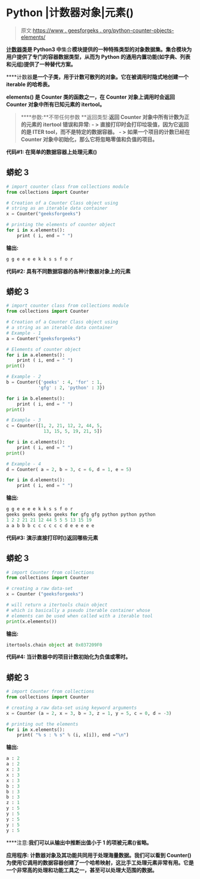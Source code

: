 # Python |计数器对象|元素()

> 原文:[https://www . geesforgeks . org/python-counter-objects-elements/](https://www.geeksforgeeks.org/python-counter-objects-elements/)

[**计数器类**](https://www.geeksforgeeks.org/counters-in-python-set-1/)**是 Python3 中**集合**模块提供的一种特殊类型的对象数据集。集合模块为用户提供了专门的容器数据类型，从而为 Python 的通用内置功能(如字典、列表和元组)提供了一种替代方案。**

****计数器**是一个子类，用于计数可散列的对象。它在被调用时隐式地创建一个 iterable 的哈希表。**

****elements()** 是 Counter 类的函数之一，在 Counter 对象上调用时会返回 Counter 对象中所有已知元素的 itertool。**

> ****参数:**不带任何参数
> **返回类型:**返回 Counter 对象中所有计数为正的元素的 itertool
> **错误和异常:**
> **- >** 直接打印时会打印垃圾值，因为它返回的是 ITER tool，而不是特定的数据容器。
> **- >** 如果一个项目的计数已经在 Counter 对象中初始化，那么它将忽略零值和负值的项目。**

****代码#1:** 在简单的数据容器上处理元素()**

## **蟒蛇 3**

```py
# import counter class from collections module
from collections import Counter

# Creation of a Counter Class object using
# string as an iterable data container
x = Counter("geeksforgeeks")

# printing the elements of counter object
for i in x.elements():
    print ( i, end = " ")
```

****输出:****

```py
g g e e e e k k s s f o r 
```

****代码#2:** 具有不同数据容器的各种计数器对象上的元素**

## **蟒蛇 3**

```py
# import counter class from collections module
from collections import Counter

# Creation of a Counter Class object using
# a string as an iterable data container
# Example - 1
a = Counter("geeksforgeeks")

# Elements of counter object
for i in a.elements():
    print ( i, end = " ")
print()

# Example - 2
b = Counter({'geeks' : 4, 'for' : 1,
            'gfg' : 2, 'python' : 3})

for i in b.elements():
    print ( i, end = " ")
print()

# Example - 3
c = Counter([1, 2, 21, 12, 2, 44, 5,
              13, 15, 5, 19, 21, 5])

for i in c.elements():
    print ( i, end = " ")
print()             

# Example - 4
d = Counter( a = 2, b = 3, c = 6, d = 1, e = 5)

for i in d.elements():
    print ( i, end = " ")
```

****输出:****

```py
g g e e e e k k s s f o r 
geeks geeks geeks geeks for gfg gfg python python python 
1 2 2 21 21 12 44 5 5 5 13 15 19 
a a b b b c c c c c c d e e e e e 
```

****代码#3:** 演示直接打印时()返回哪些元素**

## **蟒蛇 3**

```py
# import Counter from collections
from collections import Counter

# creating a raw data-set
x = Counter ("geeksforgeeks")

# will return a itertools chain object
# which is basically a pseudo iterable container whose
# elements can be used when called with a iterable tool
print(x.elements())
```

****输出:****

```py
itertools.chain object at 0x037209F0
```

****代码#4:** 当计数器中的项目计数初始化为负值或零时。**

## **蟒蛇 3**

```py
# import Counter from collections
from collections import Counter

# creating a raw data-set using keyword arguments
x = Counter (a = 2, x = 3, b = 3, z = 1, y = 5, c = 0, d = -3)

# printing out the elements
for i in x.elements():
    print( "% s : % s" % (i, x[i]), end ="\n")
```

****输出:****

```py
a : 2
a : 2
x : 3
x : 3
x : 3
b : 3
b : 3
b : 3
z : 1
y : 5
y : 5
y : 5
y : 5
y : 5
```

****注意:**我们可以从输出中推断出值小于 1 的项被元素()省略。**

****应用程序:**
计数器对象及其功能共同用于处理海量数据。我们可以看到 Counter()为使用它调用的数据容器创建了一个哈希映射，这比手工处理元素非常有用。它是一个非常高的处理和功能工具之一，甚至可以处理大范围的数据。**